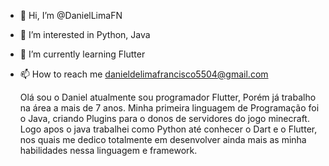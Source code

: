 - 👋 Hi, I’m @DanielLimaFN
- 👀 I’m interested in Python, Java
- 🌱 I’m currently learning Flutter
- 📫 How to reach me danieldelimafrancisco5504@gmail.com



     Olá sou o Daniel atualmente sou programador Flutter, 
     Porém já trabalho na área a mais de 7 anos. 
     Minha primeira linguagem de Programação foi o Java, 
     criando Plugins para o donos de servidores do jogo minecraft.
     Logo apos o java trabalhei como Python até conhecer o Dart e o 
     Flutter, nos quais me dedico totalmente em desenvolver ainda mais as minha 
     habilidades nessa linguagem e framework.

 
 
<!---
DanielLimaFN/DanielLimaFN is a ✨ special ✨ repository because its `README.md` (this file) appears on your GitHub profile.
You can click the Preview link to take a look at your changes.
--->
